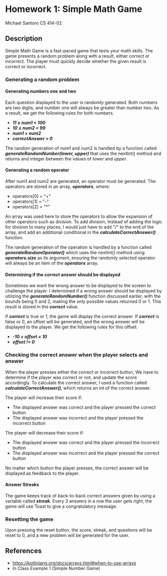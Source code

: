 # Homework 1: Simple Math Game
Michael Santoro
CS 414-02

## Description
Simple Math Game is a fast-paced game that tests your math skills. The game presents a random problem along with a result, either correct or incorrect. The player must quickly decide whether the given result is correct or incorrect.

### Generating a random problem

#### Generating numbers one and two
Each question displayed to the user is randomly generated. Both numbers are two digits, and number one will always be greater than number two. As a result, we get the following rules for both numbers. 
- ***11 ≤ num1 < 100***
- ***10 ≤ num2 < 99***
- ***num1 > num2***
- ***correctAnswer > 0***

The random generation of num1 and num2 is handled by a function called ***generateRandomNumber(lower, upper)*** that uses the nextInt() method and returns and integer between the values of *lower* and *upper*.

#### Generating a random operator
After num1 and num2 are generated, an operator must be generated. The operators are stored in an array, ***operators***, where:
- operators[0] = "+"
- operators[1] = "-"
- operators[2] = "*"

An array was used here to store the operators to allow the expansion of other operators such as division. To add division, Instead of adding the logic for division to many places, I would just have to add "/" to the end of the array, and add an additional conditional in the ***calculateCorrectAnswer()*** function.

The random generation of the operation is handled by a function called ***generateRandomOperator()*** which uses the nextInt() method using ***operators.size*** as its argument, ensuring the randomly selected operator will always be an item of the ***operators*** array.

#### Determining if the correct answer should be displayed
Sometimes we want the wrong answer to be displayed to the screen to challenge the player. I determined if a wrong answer should be displayed by utilizing the ***generateRandomNumber()*** function discussed earlier, with the bounds being 0 and 2, making the only possible values returned 0 or 1. This result is stored in the ***correct*** value. 

If ***correct*** is true or 1, the game will display the correct answer. If ***correct*** is false or 0, an offset will be generated, and the wrong answer will be displayed to the player. We get the following rules for this offset:
- ***-10 < offset < 10***
- ***offset != 0***

### Checking the correct answer when the player selects and answer
When the player presses either the correct or incorrect button, We have to determine if the player was correct or not, and update the score accordingly. To calculate the correct answer, I used a function called ***calculateCorrectAnswer()***, which returns an int of the correct answer.

The player will increase their score if:
- The displayed answer was correct and the player pressed the correct button
- The displayed answer was incorrect and the player pressed the incorrect button

The player will decrease their score if:
- The displayed answer was correct and the player pressed the incorrect button
- The displayed answer was incorrect and the player pressed the correct button

No matter which button the player presses, the correct answer will be displayed as feedback to the player.

#### Answer Streaks
The game keeps track of back-to-back correct answers given by using a variable called ***streak***. Every 3 answers in a row the user gets right, the game will use Toast to give a congratulatory message.

### Resetting the game
Upon pressing the reset button, the score, streak, and questions will be reset to 0, and a new problem will be generated for the user.

## References
- https://kotlinlang.org/docs/arrays.html#when-to-use-arrays
- In Class Example 1 (Simple Number Game)

